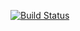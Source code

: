 [![Build Status](https://travis-ci.com/aDotInTheVoid/jamml.svg?branch=master)](https://travis-ci.com/aDotInTheVoid/jamml)
